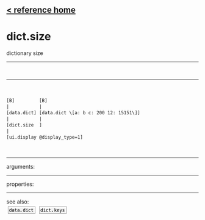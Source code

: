 [< reference home](index.html)
---

# dict.size


dictionary size

---

<br>


---


```


[B]         [B]
|           |
[data.dict] [data.dict \[a: b c: 200 12: 15151\]]
|           |
[dict.size  ]
|
[ui.display @display_type=1]

            
```

---
arguments:


---
properties:


---
see also:<br>
[![data.dict](img/object_data.dict.png)](data.dict.html)
[![dict.keys](img/object_dict.keys.png)](dict.keys.html)
